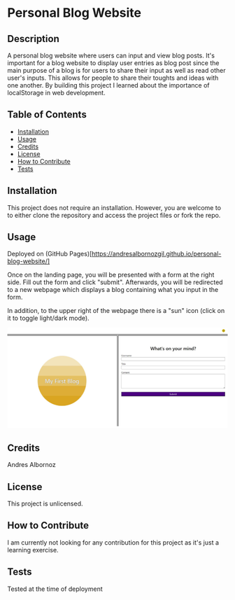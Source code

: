 # Personal Blog Website

## Description
A personal blog website where users can input and view blog posts. It's important for a blog website to display user entries as blog post since the main purpose of a blog is for users to share their input as well as read other user's inputs. This allows for people to share their toughts and ideas with one another. By building this project I learned about the importance of localStorage in web development.

## Table of Contents
- [Installation](#installation)
- [Usage](#usage)
- [Credits](#credits)
- [License](#license)
- [How to Contribute](#how-to-contribute)
- [Tests](#tests)

## Installation
This project does not require an installation. However, you are welcome to to either clone the repository and access the project files or fork the repo.

## Usage
Deployed on (GitHub Pages)[https://andresalbornozgil.github.io/personal-blog-website/]

Once on the landing page, you will be presented with a form at the right side. Fill out the form and click "submit". Afterwards, you will be redirected to a new webpage which displays a blog containing what you input in the form.

In addition, to the upper right of the webpage there is a "sun" icon (click on it to toggle light/dark mode).

![image of Personal Blog Website](assets/images/personal-blog-website-1st.JPG)

## Credits
Andres Albornoz

## License
This project is unlicensed.

## How to Contribute
I am currently not looking for any contribution for this project as it's just a learning exercise.

## Tests
Tested at the time of deployment
